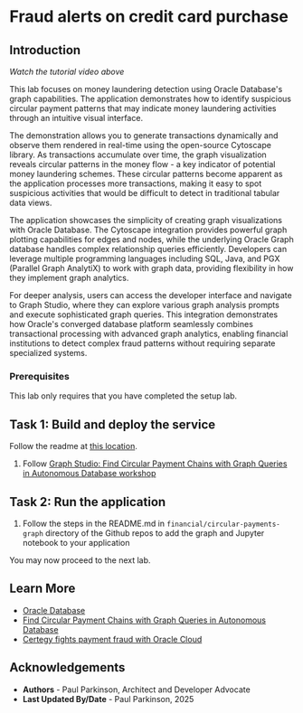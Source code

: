 # Fraud alerts on credit card purchase

## Introduction


[](youtube:qHVYXagpAC0?start=703)

*Watch the tutorial video above*

This lab focuses on money laundering detection using Oracle Database's graph capabilities. The application demonstrates how to identify suspicious circular payment patterns that may indicate money laundering activities through an intuitive visual interface.

The demonstration allows you to generate transactions dynamically and observe them rendered in real-time using the open-source Cytoscape library. As transactions accumulate over time, the graph visualization reveals circular patterns in the money flow - a key indicator of potential money laundering schemes. These circular patterns become apparent as the application processes more transactions, making it easy to spot suspicious activities that would be difficult to detect in traditional tabular data views.

The application showcases the simplicity of creating graph visualizations with Oracle Database. The Cytoscape integration provides powerful graph plotting capabilities for edges and nodes, while the underlying Oracle Graph database handles complex relationship queries efficiently. Developers can leverage multiple programming languages including SQL, Java, and PGX (Parallel Graph AnalytiX) to work with graph data, providing flexibility in how they implement graph analytics.

For deeper analysis, users can access the developer interface and navigate to Graph Studio, where they can explore various graph analysis prompts and execute sophisticated graph queries. This integration demonstrates how Oracle's converged database platform seamlessly combines transactional processing with advanced graph analytics, enabling financial institutions to detect complex fraud patterns without requiring separate specialized systems.

### Prerequisites

This lab only requires that you have completed the setup lab.

## Task 1: Build and deploy the service

Follow the readme at [this location](https://github.com/paulparkinson/oracle-ai-for-sustainable-dev/tree/main/financial/graph-circular-payments).

1. Follow [Graph Studio: Find Circular Payment Chains with Graph Queries in Autonomous Database workshop](https://apexapps.oracle.com/pls/apex/r/dbpm/livelabs/run-workshop?p210_wid=770)

## Task 2: Run the application

1. Follow the steps in the README.md in `financial/circular-payments-graph` directory of the Github repos to add the graph and Jupyter notebook to your application


You may now proceed to the next lab.

## Learn More

* [Oracle Database](https://bit.ly/mswsdatabase)
* [Find Circular Payment Chains with Graph Queries in Autonomous Database](https://livelabs.oracle.com/pls/apex/r/dbpm/livelabs/run-workshop?p210_wid=770)
* [Certegy fights payment fraud with Oracle Cloud](https://www.oracle.com/customers/certegy/)

## Acknowledgements
* **Authors** - Paul Parkinson, Architect and Developer Advocate
* **Last Updated By/Date** - Paul Parkinson, 2025
